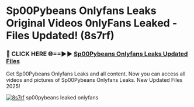 # Sp00Pybeans Onlyfans Leaks Original Videos 0nlyFans Leaked - Files Updated! (8s7rf)

<h3>🔴 CLICK HERE 🌐==►► <a href="https://tinyurl.com/brd5kh86" rel="nofollow">Sp00Pybeans Onlyfans Leaks Updated Files</a></h3>

Get Sp00Pybeans Onlyfans Leaks and all content. Now you can access all videos and pictures of Sp00Pybeans Onlyfans Leaks. New Updated Files 2025!

[![8s7rf](https://i.imgur.com/K7sEzmb.gif)](https://tinyurl.com/brd5kh86)
sp00pybeans leaked onlyfans
